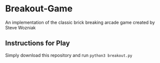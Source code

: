 # Breakout-Game
An implementation of the classic brick breaking arcade game created by Steve Wozniak
## Instructions for Play
Simply download this repository and run  ```python3 breakout.py```
